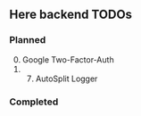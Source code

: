 Here backend TODOs
------------------


### Planned

0. Google Two-Factor-Auth
1. 7. AutoSplit Logger


### Completed

